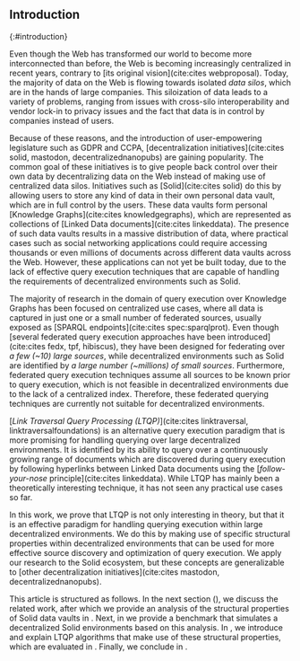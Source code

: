 ## Introduction
{:#introduction}

Even though the Web has transformed our world to become more interconnected than before,
the Web is becoming increasingly centralized in recent years, contrary to [its original vision](cite:cites webproposal).
Today, the majority of data on the Web is flowing towards isolated *data silos*,
which are in the hands of large companies.
This siloization of data leads to a variety of problems,
ranging from issues with cross-silo interoperability and vendor lock-in
to privacy issues and the fact that data is in control by companies instead of users.

Because of these reasons, and the introduction of user-empowering legislature such as GDPR and CCPA,
[decentralization initiatives](cite:cites solid, mastodon, decentralizednanopubs) are gaining popularity.
The common goal of these initiatives is
to give people back control over their own data
by decentralizing data on the Web instead of making use of centralized data silos.
Initiatives such as [Solid](cite:cites solid) do this by allowing users to store any kind of data in their own personal data vault,
which are in full control by the users.
These data vaults form personal [Knowledge Graphs](cite:cites knowledgegraphs), which are represented as collections of [Linked Data documents](cite:cites linkeddata).
The presence of such data vaults results in a massive distribution of data,
where practical cases such as social networking applications could require accessing thousands or even millions of documents
across different data vaults across the Web.
However, these applications can not yet be built today,
due to the lack of effective query execution techniques that are capable of handling the requirements of decentralized environments such as Solid.

The majority of research in the domain of query execution over Knowledge Graphs has been focused on centralized use cases,
where all data is captured in just one or a small number of federated sources, usually exposed as [SPARQL endpoints](cite:cites spec:sparqlprot).
Even though [several federated query execution approaches have been introduced](cite:cites fedx, tpf, hibiscus),
they have been designed for federating over *a few (~10) large sources*,
while decentralized environments such as Solid are identified by *a large number (~millions) of small sources*.
Furthermore, federated query execution techniques assume all sources to be known prior to query execution,
which is not feasible in decentralized environments due to the lack of a centralized index.
Therefore, these federated querying techniques are currently not suitable for decentralized environments.

[*Link Traversal Query Processing (LTQP)*](cite:cites linktraversal, linktraversalfoundations)
is an alternative query execution paradigm that is more promising for handling querying over large decentralized environments.
It is identified by its ability to query over a continuously growing range of documents which are discovered during query execution
by following hyperlinks between Linked Data documents using the [*follow-your-nose* principle](cite:cites linkeddata).
While LTQP has mainly been a theoretically interesting technique, it has not seen any practical use cases so far.

In this work, we prove that LTQP is not only interesting in theory,
but that it is an effective paradigm for handling querying execution within large decentralized environments.
We do this by making use of specific structural properties within decentralized environments
that can be used for more effective source discovery and optimization of query execution.
We apply our research to the Solid ecosystem,
but these concepts are generalizable to [other decentralization initiatives](cite:cites mastodon, decentralizednanopubs).

This article is structured as follows.
In the next section ([](#related-work)), we discuss the related work,
after which we provide an analysis of the structural properties of Solid data vaults in [](#solid).
Next, in [](#benchmark) we provide a benchmark that simulates a decentralized Solid environments based on this analysis.
In [](#approach), we introduce and explain LTQP algorithms that make use of these structural properties,
which are evaluated in [](#evaluation).
Finally, we conclude in [](#conclusions).



<!--
Contributions:
- Analysis of structural properties in solid pods
- SolidBench: Benchmark to simulate a Web of data with configurable structural axioms
- Guided link traversal algorithms for querying over Solid data vaults
- Implementation of existing (all?) and new algorithms
- An evaluation of link traversal algorithms within a simulated Web of Solid data vaults
{:.todo}
-->
